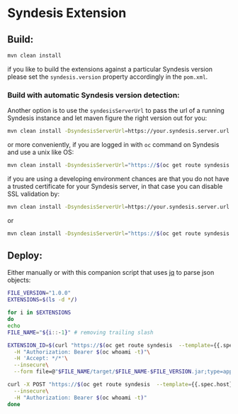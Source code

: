 # Syndesis Extension

## Build:
```bash
mvn clean install
```
if you like to build the extensions against a particular Syndesis version please set the `syndesis.version` property accordingly in the `pom.xml`. 

### Build with automatic Syndesis version detection:
Another option is to use the `syndesisServerUrl` to pass the url of a running Syndesis instance and let maven figure the right version out for you:
```bash
mvn clean install -DsyndesisServerUrl=https://your.syndesis.server.url
```
or more conveniently, if you are logged in with `oc` command on Syndesis and use a unix like OS:
```bash
mvn clean install -DsyndesisServerUrl="https://$(oc get route syndesis  --template={{.spec.host}})"
```
if you are using a developing environment chances are that you do not have a trusted certificate for your Syndesis server, in that case you can disable SSL validation by:
```bash
mvn clean install -DsyndesisServerUrl=https://your.syndesis.server.url -DsyndesisServerUrl.disableSSLvalidation=true
```
or
```bash
mvn clean install -DsyndesisServerUrl="https://$(oc get route syndesis  --template={{.spec.host}})" -DsyndesisServerUrl.disableSSLvalidation=true
```

## Deploy:
Either manually or with this companion script that uses [jq](https://stedolan.github.io/jq/) to parse json objects:
```bash
FILE_VERSION="1.0.0"
EXTENSIONS=$(ls -d */)

for i in $EXTENSIONS
do
echo
FILE_NAME="${i::-1}" # removing trailing slash

EXTENSION_ID=$(curl "https://$(oc get route syndesis  --template={{.spec.host}})/api/v1/extensions" \
  -H "Authorization: Bearer $(oc whoami -t)"\
  -H 'Accept: */*'\
  --insecure\
  --form file=@"$FILE_NAME/target/$FILE_NAME-$FILE_VERSION.jar;type=application/x-java-archive;filename=$FILE_NAME-$FILE_VERSION.jar" | jq -r .id)

curl -X POST "https://$(oc get route syndesis  --template={{.spec.host}})/api/v1/extensions/$EXTENSION_ID/install" \
  --insecure\
  -H "Authorization: Bearer $(oc whoami -t)"
done
```